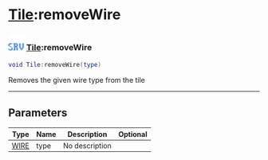 # [Tile](../tile/README.md):removeWire

### <img src="../../.gitbook/assets/server.png" width="32" height="32" /> [Tile](../tile/README.md):removeWire

```lua
void Tile:removeWire(type)
```

Removes the given wire type from the tile<br>

-----------------
## Parameters

| Type   | Name | Description | Optional |
| ------ | ---- | ----------- | -------: |
| [WIRE](../wire/README.md) | type | No description |   |

